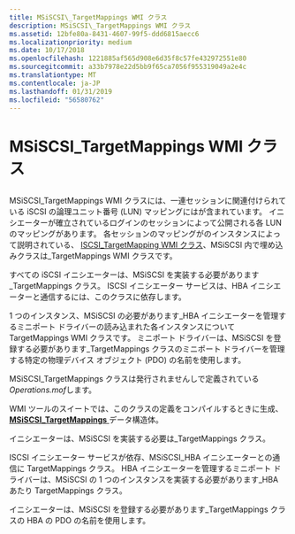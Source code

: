 ```yaml
---
title: MSiSCSI\_TargetMappings WMI クラス
description: MSiSCSI\_TargetMappings WMI クラス
ms.assetid: 12bfe80a-8431-4607-99f5-ddd6815aecc6
ms.localizationpriority: medium
ms.date: 10/17/2018
ms.openlocfilehash: 1221885af565d908e6d35f8c57fe432972551e80
ms.sourcegitcommit: a33b7978e22d5bb9f65ca7056f955319049a2e4c
ms.translationtype: MT
ms.contentlocale: ja-JP
ms.lasthandoff: 01/31/2019
ms.locfileid: "56580762"
---
```

# <a name="msiscsitargetmappings-wmi-class"></a>MSiSCSI\_TargetMappings WMI クラス


## <span id="ddk_msiscsi_targetmappings_wmi_class_kr"></span><span id="DDK_MSISCSI_TARGETMAPPINGS_WMI_CLASS_KR"></span>


MSiSCSI\_TargetMappings WMI クラスには、一連セッションに関連付けられている iSCSI の論理ユニット番号 (LUN) マッピングにはが含まれています。 イニシエーターが確立されているログインのセッションによって公開される各 LUN のマッピングがあります。 各セッションのマッピングがのインスタンスによって説明されている、 [ISCSI\_TargetMapping WMI クラス](iscsi-targetmapping-wmi-class.md)、MSiSCSI 内で埋め込みクラスは\_TargetMappings WMI クラスです。

すべての iSCSI イニシエーターは、MSiSCSI を実装する必要があります\_TargetMappings クラス。 ISCSI イニシエーター サービスは、HBA イニシエーターと通信するには、このクラスに依存します。

1 つのインスタンス、MSiSCSI の必要があります\_HBA イニシエーターを管理するミニポート ドライバーの読み込まれた各インスタンスについて TargetMappings WMI クラスです。 ミニポート ドライバーは、MSiSCSI を登録する必要があります\_TargetMappings クラスのミニポート ドライバーを管理する特定の物理デバイス オブジェクト (PDO) の名前を使用します。

MSiSCSI\_TargetMappings クラスは発行されませんしで定義されている*Operations.mof*します。

WMI ツールのスイートでは、このクラスの定義をコンパイルするときに生成、 [ **MSiSCSI\_TargetMappings** ](https://msdn.microsoft.com/library/windows/hardware/ff563144)データ構造体。

イニシエーターは、MSiSCSI を実装する必要は\_TargetMappings クラス。

ISCSI イニシエーター サービスが依存、MSiSCSI\_HBA イニシエーターとの通信に TargetMappings クラス。 HBA イニシエーターを管理するミニポート ドライバーは、MSiSCSI の 1 つのインスタンスを実装する必要があります\_HBA あたり TargetMappings クラス。

イニシエーターは、MSiSCSI を登録する必要があります\_TargetMappings クラスの HBA の PDO の名前を使用します。

 

 





